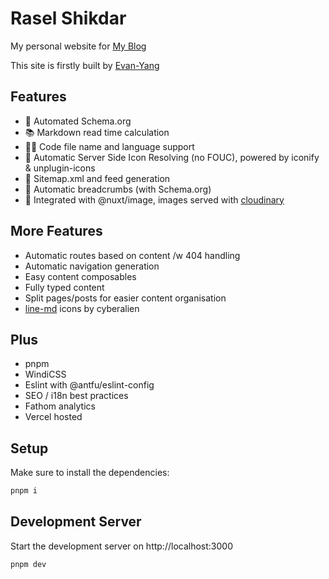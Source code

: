 # Rasel Shikdar

My personal website for [My Blog](https://info.rasel.us.kg/)

This site is firstly built by [Evan-Yang](https://github.com/yzh990918/evan-yang/tree/master)

## Features

- 🔎 Automated Schema.org
- 📚 Markdown read time calculation
- 👨‍💻 Code file name and language support
- 🧩 Automatic Server Side Icon Resolving (no FOUC), powered by iconify & unplugin-icons 
- 🤖 Sitemap.xml and feed generation
- 🍞 Automatic breadcrumbs (with Schema.org)
- 🤝 Integrated with @nuxt/image, images served with [cloudinary](https://cloudinary.com)

## More Features

- Automatic routes based on content /w 404 handling
- Automatic navigation generation
- Easy content composables
- Fully typed content
- Split pages/posts for easier content organisation
- [line-md](https://github.com/cyberalien/line-md) icons by cyberalien

## Plus

- pnpm
- WindiCSS
- Eslint with @antfu/eslint-config
- SEO / i18n best practices
- Fathom analytics
- Vercel hosted

## Setup

Make sure to install the dependencies:

```bash
pnpm i
```

## Development Server

Start the development server on http://localhost:3000

```bash
pnpm dev
```
